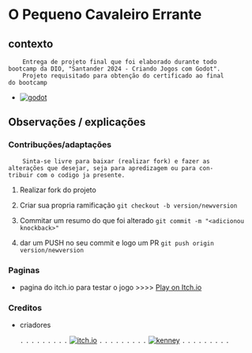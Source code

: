 # O Pequeno Cavaleiro Errante

## contexto 
```
    Entrega de projeto final que foi elaborado durante todo
bootcamp da DIO, "Santander 2024 - Criando Jogos com Godot".
    Projeto requisitado para obtenção do certificado ao final 
do bootcamp
```
* [![godot][godot-shield]][godot-url]

## Observações / explicações

### Contribuções/adaptações
```
    Sinta-se livre para baixar (realizar fork) e fazer as
alterações que desejar, seja para apredizagem ou para con-
tribuir com o codigo ja presente.
```

1. Realizar fork do projeto
2. Criar sua propria ramificação
`git checkout -b version/newversion`

3. Commitar um resumo do que foi alterado
`git commit -m "<adicionou knockback>"`

4. dar um PUSH no seu commit e logo um PR
`git push origin version/newversion`

### Paginas

* pagina do itch.io para testar o jogo >>>>
    [Play on Itch.io](https://ddare.itch.io/o-pequeno-cavaleiro-errante)

### Creditos

* criadores

    `.`
    `.`
    `.`
    `.`
    `.`
    `.`
    `.`
    `.`
    `.`
    [![itch.io][pixel_frof_image]][pixel_frog]
    `.`
    `.`
    `.`
    `.`
    `.`
    `.`
    `.`
    `.`
    `.`
    [![kenney][kenney_image]][kenney_Asset]
    `.`
    `.`
    `.`
    `.`
    `.`
    `.`
    `.`
    `.`
    `.`



[kenney_image]: https://kenney.nl/data/img/logo.png
[kenney_Asset]: https://kenney.nl/assets/particle-pack
[kenney]: https://kenney.nl
[pixel_frof_image]: https://img.itch.zone/aW1nLzc2OTQ3NzIucG5n/80x80%23/Ni7E7O.png
[pixel_frog]: https://itch.io/profile/pixelfrog-assets
[itch.io]: https://itch.io
[godot-url]: https://godotengine.org/
[godot]: https://godotengine.org/
[godot-shield]: https://img.shields.io/badge/GODOT-%23FFFFFF.svg?style=for-the-badge&logo=godot-engine